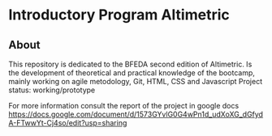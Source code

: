 # Introductory Program Altimetric

## About
This repository is dedicated to the BFEDA second edition of Altimetric.
Is the development of theoretical and practical knowledge of the bootcamp, mainly 
working on agile metodology, Git, HTML, CSS and Javascript
Project status: working/prototype

For more information consult the report of the project in google docs
https://docs.google.com/document/d/1573GYvlG0G4wPn1d_udXoXG_dGfydA-FTwwYt-Cj4so/edit?usp=sharing

